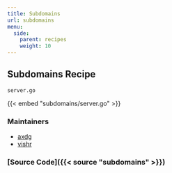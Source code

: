 ```yaml
---
title: Subdomains
url: subdomains
menu:
  side:
    parent: recipes
    weight: 10
---
```


## Subdomains Recipe

`server.go`

{{< embed "subdomains/server.go" >}}

### Maintainers

- [axdg](https://github.com/axdg)
- [vishr](https://github.com/vishr)

### [Source Code]({{< source "subdomains" >}})
